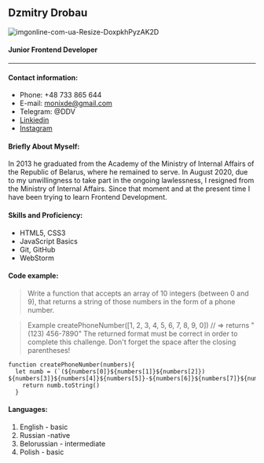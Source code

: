 ## Dzmitry Drobau ## 
![imgonline-com-ua-Resize-DoxpkhPyzAK2D](https://user-images.githubusercontent.com/76772896/146812646-230891fe-27fc-434f-aaed-73843fe968e4.jpg)
#### Junior Frontend Developer ####
_______________________________________
#### Contact information: ###
* Phone: +48 733 865 644
* E-mail: monixde@gmail.com
* Telegram: @DDV
* [Linkiedin](https://www.linkedin.com/in/%D0%B4%D0%BC%D0%B8%D1%82%D1%80%D0%B8%D0%B9-%D0%B4%D1%80%D0%BE%D0%B1%D0%BE%D0%B2-2a0a1a117/)
* [Instagram](https://www.instagram.com/dimadrobov/)

#### Briefly About Myself: ####

In 2013 he graduated from the Academy of the Ministry of Internal Affairs of the Republic of Belarus, where he remained to serve. In August 2020, due to my unwillingness to take part in the ongoing lawlessness, I resigned from the Ministry of Internal Affairs. Since that moment and at the present time I have been trying to learn Frontend Development.


#### Skills and Proficiency: ####
- HTML5, CSS3
- JavaScript Basics
- Git, GitHub
- WebStorm

#### Code example: ####
>Write a function that accepts an array of 10 integers (between 0 and 9), that returns a string of those numbers in the form of a phone number.

>Example
createPhoneNumber([1, 2, 3, 4, 5, 6, 7, 8, 9, 0]) // => returns "(123) 456-7890"
The returned format must be correct in order to complete this challenge.
Don't forget the space after the closing parentheses!
```
function createPhoneNumber(numbers){
  let numb = (`(${numbers[0]}${numbers[1]}${numbers[2]}) ${numbers[3]}${numbers[4]}${numbers[5]}-${numbers[6]}${numbers[7]}${numbers[8]}${numbers[9]}`)
    return numb.toString()
  }
```  

#### Languages: ####
  1. English - basic
  2. Russian -native
  3. Belorussian - intermediate
  3. Polish - basic
